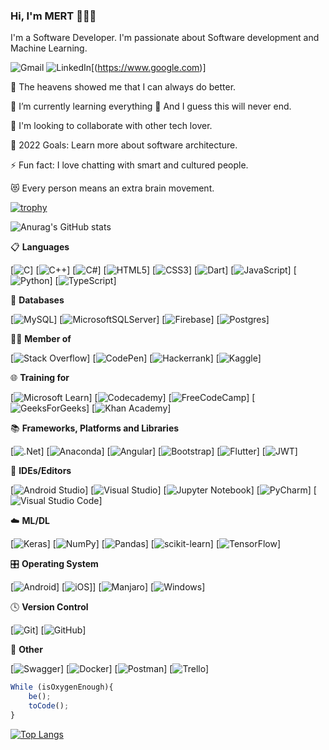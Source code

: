 ### Hi, I'm MERT 👨🏻‍💻

I'm a Software Developer. I'm passionate about Software development and Machine Learning.

<!--💬 **Social** -->

![Gmail](https://img.shields.io/badge/Gmail-D14836?style=for-the-badge&logo=gmail&logoColor=white)
![LinkedIn](https://img.shields.io/badge/linkedin-%230077B5.svg?style=for-the-badge&logo=linkedin&logoColor=white)[(https://www.google.com)]

🔭 The heavens showed me that I can always do better.

🌱 I’m currently learning everything 🤣 And I guess this will never end.

👯 I'm looking to collaborate with other tech lover.

🥅 2022 Goals: Learn more about software architecture.

⚡ Fun fact: I love chatting with smart and cultured people.

😻 Every person means an extra brain movement.

[![trophy](https://github-profile-trophy.vercel.app/?username=mertdurukan)](https://github.com/ryo-ma/github-profile-trophy)

![Anurag's GitHub stats](https://github-readme-stats.vercel.app/api?username=mertdurukan&theme=dark&show_icons=true)


📋 **Languages**

[![C](https://img.shields.io/badge/c-%2300599C.svg?style=for-the-badge&logo=c&logoColor=white)]
[![C++](https://img.shields.io/badge/c++-%2300599C.svg?style=for-the-badge&logo=c%2B%2B&logoColor=white)]
[![C#](https://img.shields.io/badge/c%23-%23239120.svg?style=for-the-badge&logo=c-sharp&logoColor=white)]
[![HTML5](https://img.shields.io/badge/html5-%23E34F26.svg?style=for-the-badge&logo=html5&logoColor=white)]
[![CSS3](https://img.shields.io/badge/css3-%231572B6.svg?style=for-the-badge&logo=css3&logoColor=white)]
[![Dart](https://img.shields.io/badge/dart-%230175C2.svg?style=for-the-badge&logo=dart&logoColor=white)]
[![JavaScript](https://img.shields.io/badge/javascript-%23323330.svg?style=for-the-badge&logo=javascript&logoColor=%23F7DF1E)]
[![Python](https://img.shields.io/badge/python-3670A0?style=for-the-badge&logo=python&logoColor=ffdd54)]
[![TypeScript](https://img.shields.io/badge/typescript-%23007ACC.svg?style=for-the-badge&logo=typescript&logoColor=white)]

💾 **Databases**

[![MySQL](https://img.shields.io/badge/mysql-%2300f.svg?style=for-the-badge&logo=mysql&logoColor=white)]
[![MicrosoftSQLServer](https://img.shields.io/badge/Microsoft%20SQL%20Sever-CC2927?style=for-the-badge&logo=microsoft%20sql%20server&logoColor=white)]
[![Firebase](https://img.shields.io/badge/Firebase-039BE5?style=for-the-badge&logo=Firebase&logoColor=white)]
[![Postgres](https://img.shields.io/badge/postgres-%23316192.svg?style=for-the-badge&logo=postgresql&logoColor=white)]

🧑‍💻 **Member of**

[![Stack Overflow](https://img.shields.io/badge/-Stackoverflow-FE7A16?style=for-the-badge&logo=stack-overflow&logoColor=white)]
[![CodePen](https://img.shields.io/badge/Codepen-000000?style=for-the-badge&logo=codepen&logoColor=white)]
[![Hackerrank](https://img.shields.io/badge/-Hackerrank-2EC866?style=for-the-badge&logo=HackerRank&logoColor=white)]
[![Kaggle](https://img.shields.io/badge/Kaggle-035a7d?style=for-the-badge&logo=kaggle&logoColor=white)]

🌐 **Training for**

[![Microsoft Learn](https://img.shields.io/badge/Microsoft_Learn-258ffa?style=for-the-badge&logo=microsoft&logoColor=white)]
[![Codecademy](https://img.shields.io/badge/Codecademy-FFF0E5?style=for-the-badge&logo=codecademy&logoColor=1F243A)]
[![FreeCodeCamp](https://img.shields.io/badge/Freecodecamp-%23123.svg?&style=for-the-badge&logo=freecodecamp&logoColor=green)]
[![GeeksForGeeks](https://img.shields.io/badge/GeeksforGeeks-gray?style=for-the-badge&logo=geeksforgeeks&logoColor=35914c)]
[![Khan Academy](https://img.shields.io/badge/KhanAcademy-%2314BF96.svg?style=for-the-badge&logo=KhanAcademy&logoColor=white)]

📚 **Frameworks, Platforms and Libraries**

[![.Net](https://img.shields.io/badge/.NET-5C2D91?style=for-the-badge&logo=.net&logoColor=white)]
[![Anaconda](https://img.shields.io/badge/Anaconda-%2344A833.svg?style=for-the-badge&logo=anaconda&logoColor=white)]
[![Angular](https://img.shields.io/badge/angular-%23DD0031.svg?style=for-the-badge&logo=angular&logoColor=white)]
[![Bootstrap](https://img.shields.io/badge/bootstrap-%23563D7C.svg?style=for-the-badge&logo=bootstrap&logoColor=white)]
[![Flutter](https://img.shields.io/badge/Flutter-%2302569B.svg?style=for-the-badge&logo=Flutter&logoColor=white)]
[![JWT](https://img.shields.io/badge/JWT-black?style=for-the-badge&logo=JSON%20web%20tokens)]

🎨 **IDEs/Editors**

[![Android Studio](https://img.shields.io/badge/Android%20Studio-3DDC84.svg?style=for-the-badge&logo=android-studio&logoColor=white)]
[![Visual Studio](https://img.shields.io/badge/Visual%20Studio-5C2D91.svg?style=for-the-badge&logo=visual-studio&logoColor=white)]
[![Jupyter Notebook](https://img.shields.io/badge/jupyter-%23FA0F00.svg?style=for-the-badge&logo=jupyter&logoColor=white)]
[![PyCharm](https://img.shields.io/badge/pycharm-143?style=for-the-badge&logo=pycharm&logoColor=black&color=black&labelColor=green)]
[![Visual Studio Code](https://img.shields.io/badge/Visual%20Studio%20Code-0078d7.svg?style=for-the-badge&logo=visual-studio-code&logoColor=white)]

☁️ **ML/DL**

[![Keras](https://img.shields.io/badge/Keras-%23D00000.svg?style=for-the-badge&logo=Keras&logoColor=white)]
[![NumPy](https://img.shields.io/badge/numpy-%23013243.svg?style=for-the-badge&logo=numpy&logoColor=white)]
[![Pandas](https://img.shields.io/badge/pandas-%23150458.svg?style=for-the-badge&logo=pandas&logoColor=white)]
[![scikit-learn](https://img.shields.io/badge/scikit--learn-%23F7931E.svg?style=for-the-badge&logo=scikit-learn&logoColor=white)]
[![TensorFlow](https://img.shields.io/badge/TensorFlow-%23FF6F00.svg?style=for-the-badge&logo=TensorFlow&logoColor=white)]

🎛️ **Operating System**

[![Android](https://img.shields.io/badge/Android-3DDC84?style=for-the-badge&logo=android&logoColor=white)]
[![iOS](https://img.shields.io/badge/iOS-000000?style=for-the-badge&logo=ios&logoColor=white)]]
[![Manjaro](https://img.shields.io/badge/Manjaro-35BF5C?style=for-the-badge&logo=Manjaro&logoColor=white)]
[![Windows](https://img.shields.io/badge/Windows-0078D6?style=for-the-badge&logo=windows&logoColor=white)]

🕓 **Version Control**

[![Git](https://img.shields.io/badge/git-%23F05033.svg?style=for-the-badge&logo=git&logoColor=white)]
[![GitHub](https://img.shields.io/badge/github-%23121011.svg?style=for-the-badge&logo=github&logoColor=white)]


🎋 **Other**

[![Swagger](https://img.shields.io/badge/-Swagger-%23Clojure?style=for-the-badge&logo=swagger&logoColor=white)]
[![Docker](https://img.shields.io/badge/docker-%230db7ed.svg?style=for-the-badge&logo=docker&logoColor=white)]
[![Postman](https://img.shields.io/badge/Postman-FF6C37?style=for-the-badge&logo=postman&logoColor=white)]
[![Trello](https://img.shields.io/badge/Trello-%23026AA7.svg?style=for-the-badge&logo=Trello&logoColor=white)]


``` javascript
While (isOxygenEnough){
    be();
    toCode();
} 
```

[![Top Langs](https://github-readme-stats.vercel.app/api/top-langs/?username=mertdurukan&langs_count=5)](https://github.com/anuraghazra/github-readme-stats)

<!--
[![Readme Card](https://github-readme-stats.vercel.app/api/pin/?username=mertdurukan&repo=Card_Distribution_Console_App)](https://github.com/anuraghazra/github-readme-stats)
[![Readme Card](https://github-readme-stats.vercel.app/api/pin/?username=mertdurukan&repo=gunguntakipapi)](https://github.com/anuraghazra/github-readme-stats)
[![Readme Card](https://github-readme-stats.vercel.app/api/pin/?username=mertdurukan&repo=gunguntakipmobile)](https://github.com/anuraghazra/github-readme-stats)
-->

<!--
📊 This week I spent my time on
[![willianrod's wakatime stats](https://github-readme-stats.vercel.app/api/wakatime?username=mertdurukan)](https://github.com/anuraghazra/github-readme-stats)
![Discord](https://img.shields.io/badge/%3CServer%3E-%237289DA.svg?style=for-the-badge&logo=discord&logoColor=white)
![Google Meet](https://img.shields.io/badge/Google%20Meet-00897B?style=for-the-badge&logo=google-meet&logoColor=white)
-->
